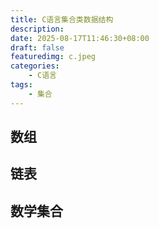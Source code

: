 ```yaml
---
title: C语言集合类数据结构
description: 
date: 2025-08-17T11:46:30+08:00
draft: false
featuredimg: c.jpeg
categories:
    - C语言
tags:
    - 集合
---
```



## 数组

## 链表

## 数学集合
